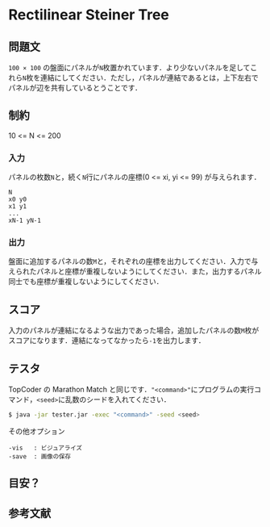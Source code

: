 # Rectilinear Steiner Tree

## 問題文
```100 × 100``` の盤面にパネルが```N```枚置かれています．より少ないパネルを足してこれら```N```枚を連結にしてください．ただし，パネルが連結であるとは，上下左右でパネルが辺を共有しているとうことです．

## 制約
10 <= N <= 200

### 入力
パネルの枚数```N```と，続く```N```行にパネルの座標(0 <= xi, yi <= 99) が与えられます．
```
N
x0 y0
x1 y1
...
xN-1 yN-1
```

### 出力
盤面に追加するパネルの数```M```と，それぞれの座標を出力してください．入力で与えられたパネルと座標が重複しないようにしてください．また，出力するパネル同士でも座標が重複しないようにしてください．

## スコア
入力のパネルが連結になるような出力であった場合，追加したパネルの数```M```枚がスコアになります．連結になってなかったら```-1```を出力します．

## テスタ
TopCoder の Marathon Match と同じです．```"<command>"```にプログラムの実行コマンド，```<seed>```に乱数のシードを入れてください．
```sh
$ java -jar tester.jar -exec "<command>" -seed <seed>
```
その他オプション
```
-vis   : ビジュアライズ
-save  : 画像の保存
```

## 目安？


##  参考文献
